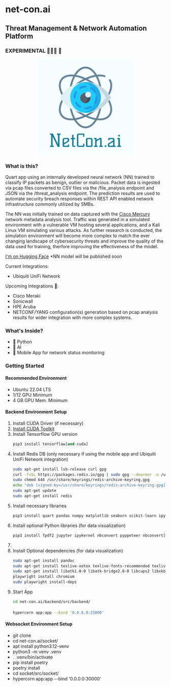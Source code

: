 # net-con.ai
## Threat Management & Network Automation Platform ##

### EXPERIMENTAL 👨🏽‍💻 🔬 

<p align="center">
  <img width="300" height="300" src="https://github.com/BCL-FOSS/net-con.ai/blob/experimental/netconai.png?raw=true">
</p>


### What is this?
Quart app using an internally developed neural network (NN) trained to classify IP packets as benign, outlier or malicious. Packet data is ingested via pcap files converted to CSV files via the 
/file_analysis endpoint and JSON via the /threat_analysis endpoint. The prediction results are used to automate security breach responses within REST API enabled network infrastructure commonly utilized by SMBs. 

The NN was initially trained on data captured with the [Cisco Mercury](https://github.com/cisco/mercury) network metadata analysis tool. Traffic was generated in a simulated environment with a vulnerable VM hosting several applications, and a Kali Linux VM simulating various attacks. As further research is conducted, the simulation environment will become more complex to match the ever changing landscape of cybersecurity threats and improve the quality of the data used for training, therfore improving the effectiveness of the model.

[I'm on Hugging Face](https://huggingface.co/bclai) *NN model will be published soon

Current Integrations:
- Ubiquiti UniFi Network

Upcoming Integrations 👀:
- Cisco Meraki
- Sonicwall
- HPE Aruba
- NETCONF/YANG configuration(s) generation based on pcap analysis results for wider integration with more complex systems. 

### What's Inside?

- 🐍 Python 
- 🧠 AI
- 📱 Mobile App for network status monitoring

### Getting Started

#### Recommended Environment
- Ubuntu 22.04 LTS
- 1/12 GPU Minimum
- 4 GB GPU Mem. Minimum

#### Backend Environment Setup

1. Install CUDA Driver (if necessary)
2. [Install CUDA Toolkit](https://developer.nvidia.com/cuda-downloads?target_os=Linux&target_arch=x86_64&Distribution=Ubuntu&target_version=22.04&target_type=runfile_local)
3. Install Tensorflow GPU version
    ```python
    pip3 install tensorflow[and-cuda]
    ``` 
4. Install Redis DB (only necessary if using the mobile app and Ubiquiti UniFi Network integration)
    ```bash
    sudo apt-get install lsb-release curl gpg
    curl -fsSL https://packages.redis.io/gpg | sudo gpg --dearmor -o /usr/share/keyrings/redis-archive-keyring.gpg
    sudo chmod 644 /usr/share/keyrings/redis-archive-keyring.gpg
    echo "deb [signed-by=/usr/share/keyrings/redis-archive-keyring.gpg] https://packages.redis.io/deb $(lsb_release -cs) main" | sudo tee /etc/apt/sources.list.d/redis.list
    sudo apt-get update
    sudo apt-get install redis

    ```
5.  Install necessary libraries 
    ```python
    pip3 install quart pandas numpy matplotlib seaborn scikit-learn ipykernel asyncio-redis redis Werkzeug flask_cors
    ``` 
6. Install optional Python libraries (for data visualization)
    ```python
    pip3 install fpdf2 jupyter ipykernel nbconvert pyppeteer nbconvert[webpdf] 
    ``` 
7. 
6. Install Optional dependencies (for data visualization)
    ```bash
    sudo apt-get install pandoc
    sudo apt-get install texlive-xetex texlive-fonts-recommended texlive-plain-generic
    sudo apt-get install libatk1.0-0 libatk-bridge2.0-0 libcups2 libxkbcommon0 libatspi2.0-0 libxcomposite1 libxdamage1 libxrandr2 libpango-1.0-0 libasound2
    playwright install chromium
    sudo playwright install-deps

    ```
8. Start App
    ```bash
    cd net-con.ai/backend/src/backend/

    hypercorn app:app --bind '0.0.0.0:25000'
    ``` 

#### Websocket Environment Setup
* git clone 
* cd net-con.ai/socket/
* apt install python3.12-venv
* python3 -m venv .venv 
* . .venv/bin/activate
* pip install poetry 
* poetry install
* cd socket/src/socket/
* hypercorn app:app --bind '0.0.0.0:30000'






